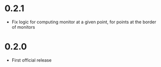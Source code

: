 # 0.2.1

- Fix logic for computing monitor at a given point, for points at the border of monitors

# 0.2.0

- First official release
